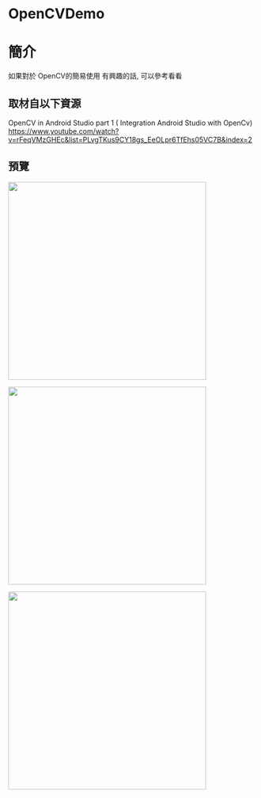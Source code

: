 # OpenCVDemo

簡介
==================================
如果對於 OpenCV的簡易使用 有興趣的話, 可以參考看看                                   

取材自以下資源
--------
OpenCV in Android Studio part 1 ( Integration Android Studio with OpenCv)                                  
https://www.youtube.com/watch?v=rFeqVMzGHEc&list=PLvgTKus9CY18gs_EeOLpr6TfEhs05VC7B&index=2
                          
預覽
--------
<p align="left">
  <img src="https://i.imgur.com/sOHHRhR.jpg" width="400"/>
</p> 
<p align="left">
 <img src="https://i.imgur.com/lYQIYcM.jpg" width="400"/>
</p> 
<p align="left">
  <img src="https://i.imgur.com/f2c6HaS.jpg" width="400"/>
</p> 

